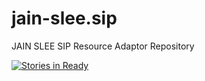 # jain-slee.sip
JAIN SLEE SIP Resource Adaptor Repository

[![Stories in Ready](https://badge.waffle.io/RestComm/jain-slee.sip.png?label=ready&title=Ready)](http://waffle.io/RestComm/jain-slee.sip)
